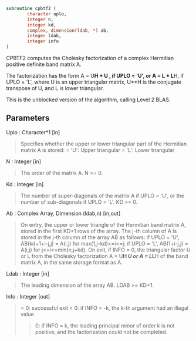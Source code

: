 ```fortran
subroutine cpbtf2 (
		character uplo,
		integer n,
		integer kd,
		complex, dimension(ldab, *) ab,
		integer ldab,
		integer info
)
```

 CPBTF2 computes the Cholesky factorization of a complex Hermitian
 positive definite band matrix A.

 The factorization has the form
    A = U**H * U ,  if UPLO = 'U', or
    A = L  * L**H,  if UPLO = 'L',
 where U is an upper triangular matrix, U**H is the conjugate transpose
 of U, and L is lower triangular.

 This is the unblocked version of the algorithm, calling Level 2 BLAS.

## Parameters
Uplo : Character*1 [in]
> Specifies whether the upper or lower triangular part of the
> Hermitian matrix A is stored:
> = 'U':  Upper triangular
> = 'L':  Lower triangular

N : Integer [in]
> The order of the matrix A.  N >= 0.

Kd : Integer [in]
> The number of super-diagonals of the matrix A if UPLO = 'U',
> or the number of sub-diagonals if UPLO = 'L'.  KD >= 0.

Ab : Complex Array, Dimension (ldab,n) [in,out]
> On entry, the upper or lower triangle of the Hermitian band
> matrix A, stored in the first KD+1 rows of the array.  The
> j-th column of A is stored in the j-th column of the array AB
> as follows:
> if UPLO = 'U', AB(kd+1+i-j,j) = A(i,j) for max(1,j-kd)<=i<=j;
> if UPLO = 'L', AB(1+i-j,j)    = A(i,j) for j<=i<=min(n,j+kd).
> On exit, if INFO = 0, the triangular factor U or L from the
> Cholesky factorization A = U**H *U or A = L*L**H of the band
> matrix A, in the same storage format as A.

Ldab : Integer [in]
> The leading dimension of the array AB.  LDAB >= KD+1.

Info : Integer [out]
> = 0: successful exit
> < 0: if INFO = -k, the k-th argument had an illegal value
> > 0: if INFO = k, the leading principal minor of order k
> is not positive, and the factorization could not be
> completed.

